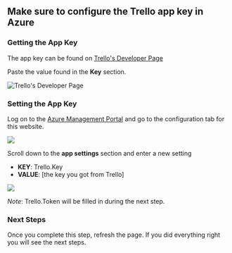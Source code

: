 ﻿##  Make sure to configure the Trello app key in Azure  ##

### Getting the App Key ###

The app key can be found on [Trello's Developer Page](https://trello.com/app-key) 

Paste the value found in the **Key** section. 

![Trello's Developer Page](Assets/Trello_Developer_Page.png)

### Setting the App Key ###
Log on to the [Azure Management Portal](https://manage.windowsazure.com/)  and go to the configuration tab for this website. 

![](Assets/Azure_Config.png)


Scroll down to the **app settings** section and enter a new setting 

- **KEY**:  Trello.Key
- **VALUE**:  [the key you got from Trello]

![](Assets/Azure_AppSettings.png)


*Note*: Trello.Token will be filled in during the next step.

### Next Steps ###
Once you complete this step, refresh the page.  If you did everything right you will see the next steps. 